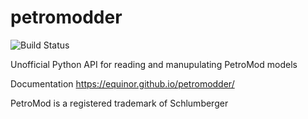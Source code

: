 # petromodder

![Build Status](https://github.com/equinor/petromodder/actions/workflows/python-publish.yml/badge.svg)

Unofficial Python API for reading and manupulating PetroMod models

Documentation https://equinor.github.io/petromodder/

PetroMod is a registered trademark of Schlumberger

